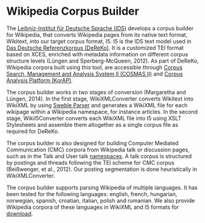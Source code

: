 # Wikipedia Corpus Builder

The [Leibniz-Institut für Deutsche Sprache (IDS)](http://www1.ids-mannheim.de/) develops a corpus builder for Wikipedia, that converts Wikipedia pages from its native text format, Wikitext, into our target corpus format, I5. I5 is the IDS text model used in [Das Deutsche Referenzkorpus (DeReKo)](http://www1.ids-mannheim.de/kl/projekte/korpora/). It is a customized TEI format based on XCES, enriched with metadata information on different corpus structure levels (Lüngen and Sperberg-McQueen, 2012). As part of DeReKo, Wikipedia corpora built using this tool, are accessible through [Corpus Search, Management and Analysis System II (COSMAS II)](http://www.ids-mannheim.de/cosmas2/) and [Corpus Analysis Platform (KorAP)](https://korap.ids-mannheim.de/).

The corpus builder works in two stages of conversion (Margaretha and Lüngen, 2014). In the first stage, WikiXMLConverter converts Wikitext into WikiXML by using [Sweble Parser](http://sweble.org/) and generates a WikiXML file for each wikipage within a Wikipedia namespace, for instance articles. In the second stage, WikiI5Converter converts each WikiXML file into I5 using XSLT Stylesheets and assemble them altogether as a single corpus file as required for DeReKo.

The corpus builder is also designed for building Computer Mediated Communication (CMC) corpora from Wikipedia talk or discussion pages, such as in the Talk and User talk [namespaces](https://en.wikipedia.org/wiki/Wikipedia:Namespace). A talk corpus is structured by postings and threads following the TEI scheme for CMC corpus (Beißwenger, et al., 2012). Our posting segmentation is done heuristically in WikiXMLConverter.

The corpus builder supports parsing Wikipedia of multiple languages. It has been tested for the following languages: english, french, hungarian, norwegian, spanish, croatian, italian, polish and rumanian. We also provide Wikipedia corpora of these languages in WikiXML and I5 formats for [download](http://www1.ids-mannheim.de/direktion/kl/projekte/korpora/verfuegbarkeit.html).
